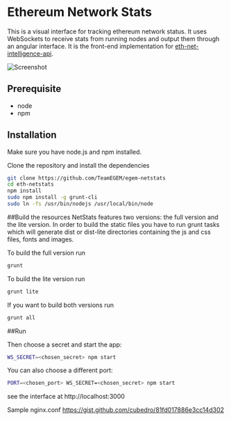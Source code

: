 Ethereum Network Stats
============

This is a visual interface for tracking ethereum network status. It uses WebSockets to receive stats from running nodes and output them through an angular interface. It is the front-end implementation for [eth-net-intelligence-api](https://github.com/cubedro/eth-net-intelligence-api).

![Screenshot](https://raw.githubusercontent.com/cubedro/eth-netstats/master/src/images/screenshot.jpg?v=0.0.6 "Screenshot")

## Prerequisite
* node
* npm

## Installation
Make sure you have node.js and npm installed.

Clone the repository and install the dependencies

```bash
git clone https://github.com/TeamEGEM/egem-netstats
cd eth-netstats
npm install
sudo npm install -g grunt-cli
sudo ln -fs /usr/bin/nodejs /usr/local/bin/node
```

##Build the resources
NetStats features two versions: the full version and the lite version. In order to build the static files you have to run grunt tasks which will generate dist or dist-lite directories containing the js and css files, fonts and images.


To build the full version run
```bash
grunt
```

To build the lite version run
```bash
grunt lite
```

If you want to build both versions run
```bash
grunt all
```

##Run

Then choose a secret and start the app:
```bash
WS_SECRET=<chosen_secret> npm start
```

You can also choose a different port:
```bash
PORT=<chosen_port> WS_SECRET=<chosen_secret> npm start
```

see the interface at http://localhost:3000

Sample nginx.conf
https://gist.github.com/cubedro/81fd017886e3cc14d302
